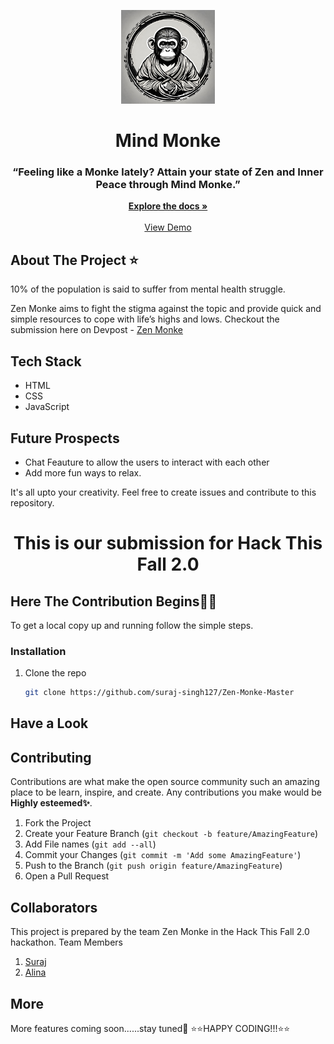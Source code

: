 <p align="center">
  <img src="img/icon.jpg" width= 150px height= 150px>
</p>
<h1 align="center"> Mind Monke </h1>
<h3 align="center"> “Feeling like a Monke lately?
Attain your state of Zen and Inner Peace through Mind Monke.”
 </h3>
<p align="center">
    <a href="https://github.com/29deepanshutyagi/MindMonke"><strong>Explore the docs »</strong></a>
    <br />
    <br />
    <a href="https://zen-monke.netlify.app/">View Demo</a>
  </p>
</p>

## About The Project ⭐
<p>10% of the population is said to suffer from mental health struggle. 

Zen Monke aims to fight the stigma against the topic and provide quick and simple resources to cope with life’s highs and lows.
  Checkout the submission here on  Devpost - <a href="https://devpost.com/software/zen-monke">Zen Monke</a>
</p>

## Tech Stack
- HTML
- CSS
- JavaScript

## Future Prospects
- Chat Feauture to allow the users to interact with each other
- Add more fun ways to relax. <br/>
<p>It's all upto your creativity. Feel free to create issues and contribute to this repository.</p>

<h1 align="center"> This is our submission for Hack This Fall 2.0 </h1>

## Here The Contribution Begins🤩🎉

To get a local copy up and running follow the simple steps.

### Installation

1. Clone the repo
   ```sh
   git clone https://github.com/suraj-singh127/Zen-Monke-Master
   ```
 ## Have a Look  
   

## Contributing

Contributions are what make the open source community such an amazing place to be learn, inspire, and create. Any contributions you make would be **Highly esteemed✨**.

1. Fork the Project
2. Create your Feature Branch (`git checkout -b feature/AmazingFeature`)
3. Add File names (`git add --all`)
4. Commit your Changes (`git commit -m 'Add some AmazingFeature'`)
5. Push to the Branch (`git push origin feature/AmazingFeature`)
6. Open a Pull Request

## Collaborators

This project is prepared by the team Zen Monke in the Hack This Fall 2.0 hackathon.
Team Members
1. <a href="https://github.com/suraj-singh127">Suraj</a>
2. <a href="https://github.com/ahleena">Alina</a>

## More

More features coming soon......stay tuned🎊
       ⭐⭐HAPPY CODING!!!⭐⭐

